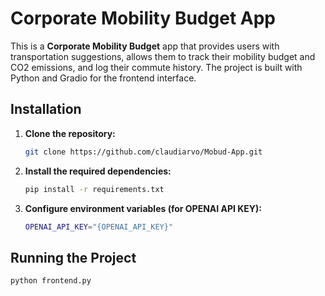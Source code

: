 # Corporate Mobility Budget App

This is a **Corporate Mobility Budget** app that provides users with transportation suggestions, allows them to track their mobility budget and CO2 emissions, and log their commute history. The project is built with Python and Gradio for the frontend interface.

## Installation

1. **Clone the repository:**
   ```bash
   git clone https://github.com/claudiarvo/Mobud-App.git
   
2. **Install the required dependencies:**
    ```bash
    pip install -r requirements.txt
3. **Configure environment variables (for OPENAI API KEY):**
    ```bash
    OPENAI_API_KEY="{OPENAI_API_KEY}"

## Running the Project
```bash
python frontend.py


